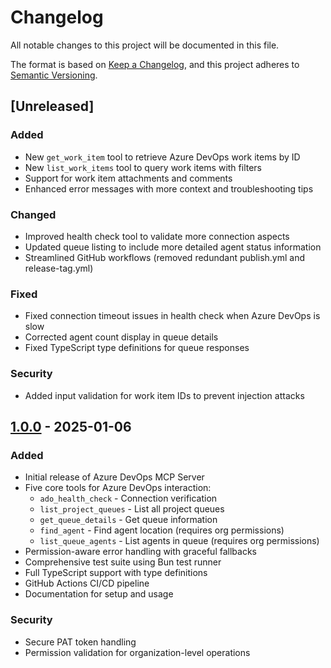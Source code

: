 # Changelog

All notable changes to this project will be documented in this file.

The format is based on [Keep a Changelog](https://keepachangelog.com/en/1.0.0/),
and this project adheres to [Semantic Versioning](https://semver.org/spec/v2.0.0.html).

## [Unreleased]

### Added
- New `get_work_item` tool to retrieve Azure DevOps work items by ID
- New `list_work_items` tool to query work items with filters
- Support for work item attachments and comments
- Enhanced error messages with more context and troubleshooting tips

### Changed
- Improved health check tool to validate more connection aspects
- Updated queue listing to include more detailed agent status information
- Streamlined GitHub workflows (removed redundant publish.yml and release-tag.yml)

### Fixed
- Fixed connection timeout issues in health check when Azure DevOps is slow
- Corrected agent count display in queue details
- Fixed TypeScript type definitions for queue responses

### Security
- Added input validation for work item IDs to prevent injection attacks

## [1.0.0] - 2025-01-06

### Added
- Initial release of Azure DevOps MCP Server
- Five core tools for Azure DevOps interaction:
  - `ado_health_check` - Connection verification
  - `list_project_queues` - List all project queues
  - `get_queue_details` - Get queue information
  - `find_agent` - Find agent location (requires org permissions)
  - `list_queue_agents` - List agents in queue (requires org permissions)
- Permission-aware error handling with graceful fallbacks
- Comprehensive test suite using Bun test runner
- Full TypeScript support with type definitions
- GitHub Actions CI/CD pipeline
- Documentation for setup and usage

### Security
- Secure PAT token handling
- Permission validation for organization-level operations

[1.0.0]: https://github.com/rxreyn3/azure-devops-mcp/releases/tag/v1.0.0
